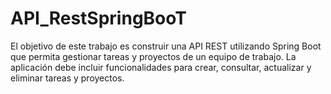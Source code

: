 # API_RestSpringBooT
El objetivo de este trabajo es construir una API REST utilizando Spring Boot que permita gestionar tareas y proyectos de un equipo de trabajo. La aplicación debe incluir funcionalidades para crear, consultar, actualizar y eliminar tareas y proyectos.

